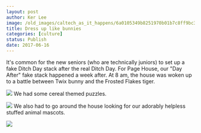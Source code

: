 ```yaml
---
layout: post
author: Ker Lee
image: /old_images/caltech_as_it_happens/6a0105349b8251970b01b7c8ff9bc3970b.jpg
title: Dress up like bunnies
categories: [culture]
status: Publish
date: 2017-06-16
---
```


It's common for the new seniors (who are technically juniors) to set up a fake Ditch Day stack after the real Ditch Day. For Page House, our "Day After" fake stack happened a week after. At 8 am, the house was woken up to a battle between Twix bunny and the Frosted Flakes tiger.


![](/old_images/caltech_as_it_happens/6a0105349b8251970b01b7c8ff9bc7970b.jpg)
We had some cereal themed puzzles.


![](/old_images/caltech_as_it_happens/6a0105349b8251970b01b7c8ff9bbb970b.jpg)
We also had to go around the house looking for our adorably helpless stuffed animal mascots.


![](/old_images/caltech_as_it_happens/6a0105349b8251970b01b7c8ff9bbf970b.jpg)
